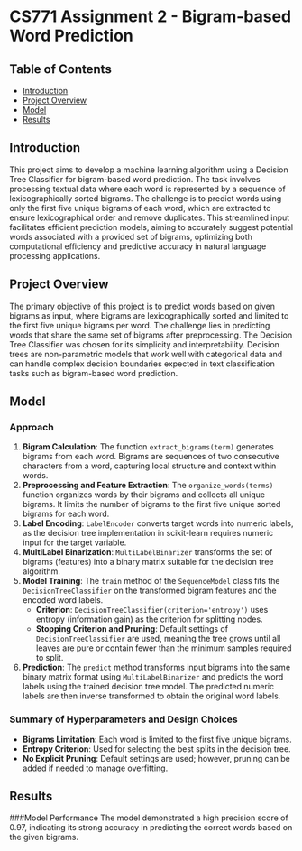 # CS771 Assignment 2 - Bigram-based Word Prediction

## Table of Contents
- [Introduction](#introduction)
- [Project Overview](#project-overview)
- [Model](#model)
- [Results](#results)


## Introduction
This project aims to develop a machine learning algorithm using a Decision Tree Classifier for bigram-based word prediction. The task involves processing textual data where each word is represented by a sequence of lexicographically sorted bigrams. The challenge is to predict words using only the first five unique bigrams of each word, which are extracted to ensure lexicographical order and remove duplicates. This streamlined input facilitates efficient prediction models, aiming to accurately suggest potential words associated with a provided set of bigrams, optimizing both computational efficiency and predictive accuracy in natural language processing applications.

## Project Overview
The primary objective of this project is to predict words based on given bigrams as input, where bigrams are lexicographically sorted and limited to the first five unique bigrams per word. The challenge lies in predicting words that share the same set of bigrams after preprocessing. The Decision Tree Classifier was chosen for its simplicity and interpretability. Decision trees are non-parametric models that work well with categorical data and can handle complex decision boundaries expected in text classification tasks such as bigram-based word prediction.

## Model

### Approach
1. **Bigram Calculation**: The function `extract_bigrams(term)` generates bigrams from each word. Bigrams are sequences of two consecutive characters from a word, capturing local structure and context within words.
2. **Preprocessing and Feature Extraction**: The `organize_words(terms)` function organizes words by their bigrams and collects all unique bigrams. It limits the number of bigrams to the first five unique sorted bigrams for each word.
3. **Label Encoding**: `LabelEncoder` converts target words into numeric labels, as the decision tree implementation in scikit-learn requires numeric input for the target variable.
4. **MultiLabel Binarization**: `MultiLabelBinarizer` transforms the set of bigrams (features) into a binary matrix suitable for the decision tree algorithm.
5. **Model Training**: The `train` method of the `SequenceModel` class fits the `DecisionTreeClassifier` on the transformed bigram features and the encoded word labels.
    - **Criterion**: `DecisionTreeClassifier(criterion='entropy')` uses entropy (information gain) as the criterion for splitting nodes.
    - **Stopping Criterion and Pruning**: Default settings of `DecisionTreeClassifier` are used, meaning the tree grows until all leaves are pure or contain fewer than the minimum samples required to split.
6. **Prediction**: The `predict` method transforms input bigrams into the same binary matrix format using `MultiLabelBinarizer` and predicts the word labels using the trained decision tree model. The predicted numeric labels are then inverse transformed to obtain the original word labels.

### Summary of Hyperparameters and Design Choices
- **Bigrams Limitation**: Each word is limited to the first five unique bigrams.
- **Entropy Criterion**: Used for selecting the best splits in the decision tree.
- **No Explicit Pruning**: Default settings are used; however, pruning can be added if needed to manage overfitting.


## Results
###Model Performance The model demonstrated a high precision score of 0.97, indicating its strong accuracy in predicting the correct words based on the given bigrams.
